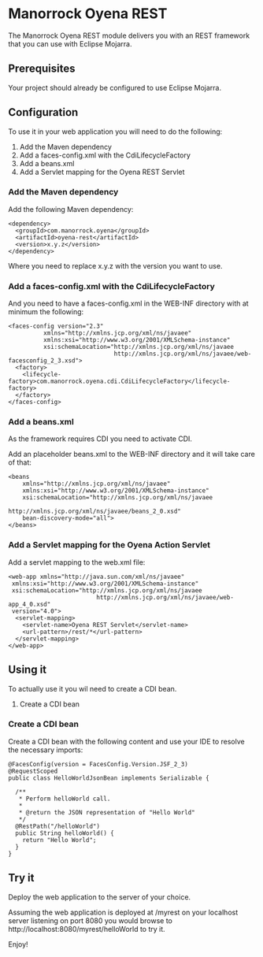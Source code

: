 
# Manorrock Oyena REST

The Manorrock Oyena REST module delivers you with an REST framework that you
can use with Eclipse Mojarra.

## Prerequisites

Your project should already be configured to use Eclipse Mojarra.

## Configuration

To use it in your web application you will need to do the following:

1. Add the Maven dependency
2. Add a faces-config.xml with the CdiLifecycleFactory
3. Add a beans.xml
4. Add a Servlet mapping for the Oyena REST Servlet

### Add the Maven dependency

Add the following Maven dependency:

    <dependency>
      <groupId>com.manorrock.oyena</groupId>
      <artifactId>oyena-rest</artifactId>
      <version>x.y.z</version>
    </dependency>

Where you need to replace x.y.z with the version you want to use.

### Add a faces-config.xml with the CdiLifecycleFactory

And you need to have a faces-config.xml in the WEB-INF directory with at minimum the following:

    <faces-config version="2.3"
              xmlns="http://xmlns.jcp.org/xml/ns/javaee"
              xmlns:xsi="http://www.w3.org/2001/XMLSchema-instance"
              xsi:schemaLocation="http://xmlns.jcp.org/xml/ns/javaee 
                                  http://xmlns.jcp.org/xml/ns/javaee/web-facesconfig_2_3.xsd">
      <factory>
        <lifecycle-factory>com.manorrock.oyena.cdi.CdiLifecycleFactory</lifecycle-factory>
      </factory>
    </faces-config>

### Add a beans.xml

As the framework requires CDI you need to activate CDI.

Add an placeholder beans.xml to the WEB-INF directory and it will take care of that:

    <beans
        xmlns="http://xmlns.jcp.org/xml/ns/javaee"
        xmlns:xsi="http://www.w3.org/2001/XMLSchema-instance"
        xsi:schemaLocation="http://xmlns.jcp.org/xml/ns/javaee 
                            http://xmlns.jcp.org/xml/ns/javaee/beans_2_0.xsd"
        bean-discovery-mode="all">
    </beans>

### Add a Servlet mapping for the Oyena Action Servlet

Add a servlet mapping to the web.xml file:

    <web-app xmlns="http://java.sun.com/xml/ns/javaee"
	 xmlns:xsi="http://www.w3.org/2001/XMLSchema-instance"
	 xsi:schemaLocation="http://xmlns.jcp.org/xml/ns/javaee
                             http://xmlns.jcp.org/xml/ns/javaee/web-app_4_0.xsd"
	 version="4.0">
      <servlet-mapping>
        <servlet-name>Oyena REST Servlet</servlet-name>
        <url-pattern>/rest/*</url-pattern>
      </servlet-mapping>
    </web-app>

## Using it

To actually use it you wil need to create a CDI bean.

1. Create a CDI bean

### Create a CDI bean

Create a CDI bean with the following content and use your IDE to resolve the
necessary imports:

    @FacesConfig(version = FacesConfig.Version.JSF_2_3)
    @RequestScoped
    public class HelloWorldJsonBean implements Serializable {
 
      /**
       * Perform helloWorld call.
       * 
       * @return the JSON representation of "Hello World"
       */
      @RestPath("/helloWorld")
      public String helloWorld() {
        return "Hello World";
      }
    }


## Try it

Deploy the web application to the server of your choice.

Assuming the web application is deployed at /myrest on your localhost server
listening on port 8080 you would browse to http://localhost:8080/myrest/helloWorld
to try it.

Enjoy!

